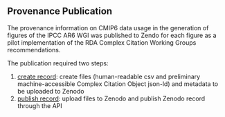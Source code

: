 ## Provenance Publication

The provenance information on CMIP6 data usage in the generation of figures of the IPCC AR6 WGI was published to Zendo for each figure as a pilot implementation of the RDA Complex Citation Working Groups recommendations.

The publication required two steps:

1. [create record](/Provenance_Publication/create_record): create files (human-readable csv and preliminary machine-accessible Complex Citation Object json-ld) and metadata to be uploaded to Zenodo
2. [publish record](/Provenance_Publication/publish_record): upload files to Zenodo and publish Zenodo record through the API

